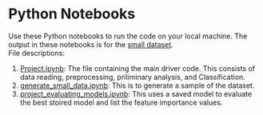 # Python Notebooks

Use these Python notebooks to run the code on your local machine. The output in these notebooks is for the [small dataset](https://github.com/deepali17043/NetworkIntrusionDetection/blob/main/datasets/small_NF_UQ_NIDS_v2.csv.zip).  
File descriptions:  
1. [Project.ipynb](https://github.com/deepali17043/NetworkIntrusionDetection/blob/main/ipynbs/Project.ipynb): The file containing the main driver code. This consists of data reading, preprocessing, priliminary analysis, and Classification.
2. [generate_small_data.ipynb](https://github.com/deepali17043/NetworkIntrusionDetection/blob/main/ipynbs/generate_small_data.ipynb): This is to generate a sample of the dataset.
3. [project_evaluating_models.ipynb](https://github.com/deepali17043/NetworkIntrusionDetection/blob/main/ipynbs/project_evaluating_models.ipynb): This uses a saved model to evaluate the best stoired model and list the feature importance values.
